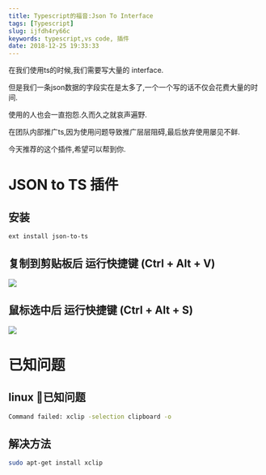 ```yaml
---
title: Typescript的福音:Json To Interface
tags: [Typescript]
slug: ijfdh4ry66c
keywords: typescript,vs code, 插件
date: 2018-12-25 19:33:33
---
```

在我们使用ts的时候,我们需要写大量的 interface.

但是我们一条json数据的字段实在是太多了,一个一个写的话不仅会花费大量的时间.

使用的人也会一直抱怨.久而久之就哀声遍野.

在团队内部推广ts,因为使用问题导致推广层层阻碍,最后放弃使用屡见不鲜.

今天推荐的这个插件,希望可以帮到你.

# JSON to TS 插件

## 安装
```
ext install json-to-ts
```

## 复制到剪贴板后 运行快捷键 (Ctrl + Alt + V)
![](https://github.com/MariusAlch/vscode-json-to-ts/raw/master/./images/clipboard.gif)

## 鼠标选中后 运行快捷键 (Ctrl + Alt + S)
![](https://github.com/MariusAlch/vscode-json-to-ts/raw/master/./images/selection.gif)

# 已知问题

## linux 已知问题

```bash
Command failed: xclip -selection clipboard -o
```
## 解决方法
```bash
sudo apt-get install xclip
```